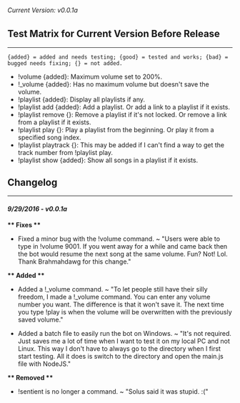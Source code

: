 ###### Current Version: v0.0.1a

## Test Matrix for Current Version Before Release
---
`{added} = added and needs testing; {good} = tested and works; {bad} = bugged needs fixing; {} = not added.`
- !volume {added}: Maximum volume set to 200%.
- !_volume {added}: Has no maximum volume but doesn't save the volume.
- !playlist {added}: Display all playlists if any.
- !playlist add {added}: Add a playlist. Or add a link to a playlist if it exists.
- !playlist remove {}: Remove a playlist if it's not locked. Or remove a link from a playlist if it exists.
- !playlist play {}: Play a playlist from the beginning. Or play it from a specified song index.
- !playlist playtrack {}: This may be added if I can't find a way to get the track number from !playlist play.
- !playlist show {added}: Show all songs in a playlist if it exists.

## Changelog
---
 #### **_9/29/2016 - v0.0.1a_**
 
__\*\* Fixes \*\*__
- Fixed a minor bug with the !volume command.
	~ "Users were able to type in !volume 9001. If you went away for a while and came back then the bot would resume the next song at the same volume. Fun? Not! Lol. Thank Brahmahdawg for this change."

__\*\* Added \*\*__
- Added a !_volume command.
	~ "To let people still have their silly freedom, I made a !_volume command. You can enter any volume number you want. The difference is that it won't save it. The next time you type !play is when the volume will be overwritten with the previously saved volume."

- Added a batch file to easily run the bot on Windows.
	~ "It's not required. Just saves me a lot of time when I want to test it on my local PC and not Linux. This way I don't have to always go to the directory when I first start testing. All it does is switch to the directory and open the main.js file with NodeJS."

__\*\* Removed \*\*__
- !sentient is no longer a command.
	~ "Solus said it was stupid. :("
